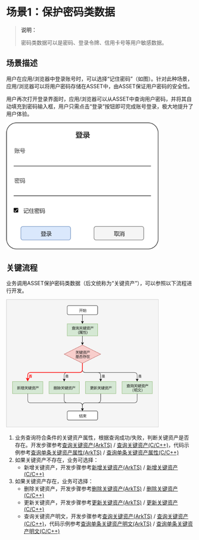 # 场景1：保护密码类数据

> **说明：**
>
> 密码类数据可以是密码、登录令牌、信用卡号等用户敏感数据。

## 场景描述

用户在应用/浏览器中登录账号时，可以选择“记住密码”（如图）。针对此种场景，应用/浏览器可以将用户密码存储在ASSET中，由ASSET保证用户密码的安全性。

用户再次打开登录界面时，应用/浏览器可以从ASSET中查询用户密码，并将其自动填充到密码输入框，用户只需点击“登录”按钮即可完成账号登录，极大地提升了用户体验。

 <img src="../../figures/asset-scenario.png" alt="scenario" style="zoom:40%;" />

## 关键流程

业务调用ASSET保护密码类数据（后文统称为“关键资产”），可以参照以下流程进行开发。

 <img src="../../figures/flowchat-no-auth-required.png" alt="flowchat" style="zoom:40%;" />

1. 业务查询符合条件的关键资产属性，根据查询成功/失败，判断关键资产是否存在。开发步骤参考[查询关键资产(ArkTS)](asset-js-query.md) / [查询关键资产(C/C++)](asset-native-query.md)，代码示例参考[查询单条关键资产属性(ArkTS)](asset-js-query.md#查询单条关键资产属性) / [查询单条关键资产属性(C/C++)](asset-native-query.md#查询单条关键资产属性)
2. 如果关键资产不存在，业务可选择：
    * 新增关键资产，开发步骤参考[新增关键资产(ArkTS)](asset-js-add.md) / [新增关键资产(C/C++)](asset-native-add.md)
3. 如果关键资产存在，业务可选择：
    * 删除关键资产，开发步骤参考[删除关键资产(ArkTS)](asset-js-remove.md) / [删除关键资产(C/C++)](asset-native-remove.md)
    * 更新关键资产，开发步骤参考[更新关键资产(ArkTS)](asset-js-update.md) / [更新关键资产(C/C++)](asset-native-update.md)
    * 查询关键资产明文，开发步骤参考[查询关键资产(ArkTS)](asset-js-query.md) / [查询关键资产(C/C++)](asset-native-query.md)，代码示例参考[查询单条关键资产明文(ArkTS)](asset-js-query.md#查询单条关键资产明文) / [查询单条关键资产明文(C/C++)](asset-native-query.md#查询单条关键资产明文)
